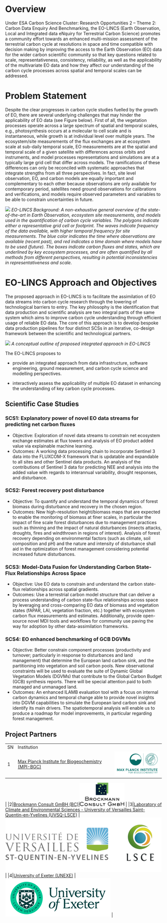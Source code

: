 
# Overview

Under ESA Carbon Science Cluster: Research Opportunities 2 – Theme 2: Carbon Data Enquiry And Benchmarking, the EO-LINCS (Earth Observation, Local and Integrated data eNquiry for Terrestrial Carbon Science) promotes a community effort towards an enhanced multi-mission assessment of the terrestrial carbon cycle at resolutions in space and time compatible with decision making by improving the access to the Earth Observation (EO) data for the wider carbon scientific community so that key questions related to scale, representativeness, consistency, reliability, as well as the applicability of the multivariate EO data and how they affect our understanding of the carbon cycle processes across spatial and temporal scales can be addressed. 

# Problem Statement
Despite the clear progresses in carbon cycle studies fuelled by the growth of EO, there are several underlying challenges that may hinder the applicability of EO data (see Figure below). First of all, the vegetation processes operate across a large spectrum of spatial and temporal scales, e.g., photosynthesis occurs at a molecular to cell scale and is instantaneous, while growth is at individual level over multiple years. The ecosystem/site measurements of the flux exchanges are at ecosystem scale at sub-daily temporal scale, EO measurements are at the spatial and temporal scale of a given satellite with differences across orbits and instruments, and model processes representations and simulations are at a typically large grid cell that differ across models. The ramifications of these differences can only be reconciled with systematic approaches that integrate strengths from all three perspectives. In fact, site level observation, EO, and carbon models are equally important and complementary to each other because observations are only available for contemporary period, satellites need ground observations for calibrations and verifications, and models require observed parameters and variables to be able to constrain uncertainties in future.


![](assets/images/concepts/concept.png)
*EO-LINCS Background: A non-exhaustive general overview of the state-of-the-art in Earth Observation, ecosystem site measurements, and models used in the quantification of carbon cycle variables. The polygons indicate either a representative grid cell or footprint. The waves indicate frequency of the data available, with higher temporal frequency for site measurements. The blue color indicates the time where observations are available (recent past), and red indicates a time domain where models have to be used (future). The boxes indicate carbon fluxes and states, which are underlined by key ecosystem processes, and are often quantified by all methods from different perspectives, resulting in potential inconsistencies in representativeness and scale.*

# EO-LINCS Approach and Objectives

The proposed approach in EO-LINCS is to facilitate the assimilation of EO data streams into carbon cycle research through the lowering of technological barriers to entry. The key philosophy is the identification that data production and scientific analysis are two integral parts of the same system which aims to improve carbon cycle understanding through efficient usage of reliable EO data. The core of this approach is to develop bespoke data production pipelines for four distinct SCSs in an iterative, co-design framework between the scientific and technological partners. 



![](assets/images/concepts/concept_outline.png)
*A conceptual outline of proposed integrated approach in EO-LINCS*


The EO-LINCS proposes to 

- provide an integrated approach from data infrastructure, software engineering, ground measurement, and carbon cycle science and modelling perspectives.

- interactively assess the applicability of multiple EO dataset in enhancing the understanding of key carbon cycle processes. 


## Scientific Case Studies

### SCS1: Explanatory power of novel EO data streams for predicting net carbon fluxes
- Objective: Exploration of novel data streams to constrain net ecosystem exchange estimates at flux towers and analysis of EO product added value via explainable machine learning.
- Outcomes: A working data processing chain to incorporate Sentinel 3 data into the FLUXCOM-X framework that is updatable and expandable to all sites and other Sentinel data products. An analysis of the contributions of Sentinel 3 data for predicting NEE and analysis into the added value with regards to interannual variability, drought responses, and disturbance.

### SCS2: Forest recovery post disturbance
- Objective: To quantify and understand the temporal dynamics of forest biomass during disturbance and recovery in the chosen region.
- Outcomes: New high-resolution height/biomass maps that are expected to enable the monitoring of biomass at finer scales, in particular the impact of fine scale forest disturbances due to management practices such as thinning and the impact of natural disturbances (insects attacks, droughts, fires and windthrown in regions of interest). Analysis of forest recovery depending on environmental factors (such as climate, soil composition and pH) and the nature and intensity of disturbance shall aid in the optimization of forest management considering potential increased future disturbances.

### SCS3: Model-Data Fusion for Understanding Carbon State-Flux Relationships Across Space
- Objective: Use EO data to constrain and understand the carbon state-flux relationships across spatial gradients.
- Outcomes: Use a terrestrial carbon model structure that can deliver a process understanding of carbon state-flux relationships across space by leveraging and cross-comparing EO data of biomass and vegetation states (fAPAR, LAI, vegetation fraction, etc.) together with ecosystem carbon flux measurements and estimates. Additionally, provide open-source novel MDI tools and workflows for community use paving the way for adoption by other data-assimilation frameworks.

### SCS4: EO enhanced benchmarking of GCB DGVMs
- Objective: Better constrain component processes (productivity and turnover; particularly in response to disturbances and land management) that determine the European land carbon sink, and the partitioning into vegetation and soil carbon pools. New observational constraints will be used to evaluate the suite of Dynamic Global Vegetation Models (DGVMs) that contribute to the Global Carbon Budget (GCB) synthesis reports. There will be special attention paid to both managed and unmanaged land.
- Outcomes: An enhanced ILAMB evaluation tool with a focus on internal carbon dynamics and temporal change able to provide novel insights into DGVM capabilities to simulate the European land carbon sink and identify its main drivers. The spatiotemporal analysis will enable us to produce a roadmap for model improvements, in particular regarding forest management.



## Project Partners

| | ||
|----|----|----|
|SN|Institution||
|1|[Max Planck Institute for Biogeochemistry (MPI-BGC)](https://www.bgc-jena.mpg.de/)|![MPI](assets/images/logos/mpi-bgc.png)
|
|2|[Brockmann Consult GmBH (BC)](https://www.brockmann-consult.de/about-us/)|![BC](assets/images/logos/bc.png)
|
|3|[Laboratory of Climate and Environmental Sciences - University of Versailles Saint-Quentin-en-Yvelines (UVSQ-LSCE)](https://www.lsce.ipsl.fr/en/home-public/) |![UVSQ-LSCE](assets/images/logos/uvsq-lsce.png)
|
|4|[University of Exeter (UNEXE)](https://www.exeter.ac.uk) |![UNEXE](assets/images/logos/unexe.png)
|

